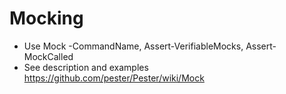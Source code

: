 # Mocking

* Use Mock -CommandName, Assert-VerifiableMocks, Assert-MockCalled
* See description and examples <https://github.com/pester/Pester/wiki/Mock>